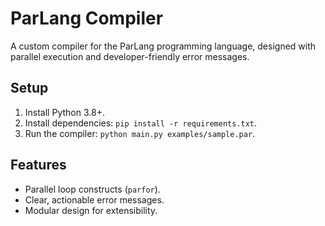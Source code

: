 # ParLang Compiler
A custom compiler for the ParLang programming language, designed with parallel execution and developer-friendly error messages.

## Setup
1. Install Python 3.8+.
2. Install dependencies: `pip install -r requirements.txt`.
3. Run the compiler: `python main.py examples/sample.par`.

## Features
- Parallel loop constructs (`parfor`).
- Clear, actionable error messages.
- Modular design for extensibility.